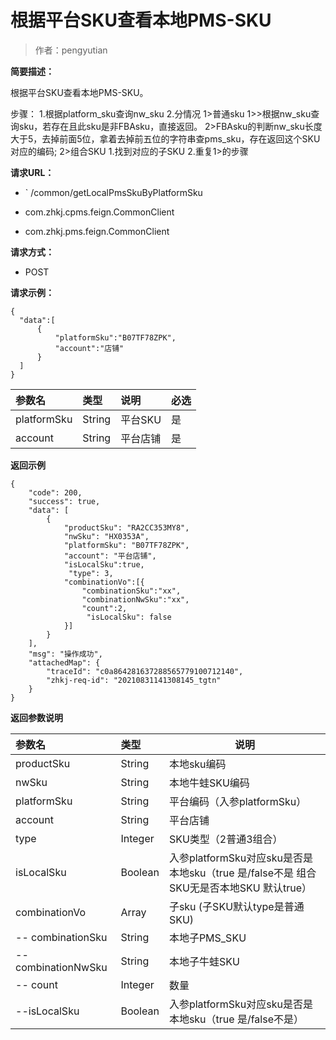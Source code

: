 # 根据平台SKU查看本地PMS-SKU

> 作者：pengyutian

**简要描述：** 

根据平台SKU查看本地PMS-SKU。

步骤：
1.根据platform_sku查询nw_sku
2.分情况
	1>普通sku
		1>>根据nw_sku查询sku，若存在且此sku是非FBAsku，直接返回。
		2>FBAsku的判断nw_sku长度大于5，去掉前面5位，拿着去掉前五位的字符串查pms_sku，存在返回这个SKU对应的编码;
	2>组合SKU
		1.找到对应的子SKU
		2.重复1>的步骤



**请求URL：** 
- ` /common/getLocalPmsSkuByPlatformSku

- com.zhkj.cpms.feign.CommonClient
- com.zhkj.pms.feign.CommonClient
  
**请求方式：**
- POST 

**请求示例：** 
```
{
  "data":[
      {
          "platformSku":"B07TF78ZPK",
		  "account":"店铺"
      }
  ]
}

```

|参数名|类型|说明|必选|
|:----    |:---|:----- |-----   |
|platformSku |String   |平台SKU|是|
|account |String   |平台店铺|是|



 **返回示例**
``` 
{
    "code": 200,
    "success": true,
    "data": [
        {
            "productSku": "RA2CC353MY8",
            "nwSku": "HX0353A",
            "platformSku": "B07TF78ZPK",
			"account": "平台店铺",
			"isLocalSku":true,
			 "type": 3,
			"combinationVo":[{
				"combinationSku":"xx",
				"combinationNwSku":"xx",
				"count":2,
				 "isLocalSku": false
			}]
        }
    ],
    "msg": "操作成功",
    "attachedMap": {
        "traceId": "c0a864281637288565779100712140",
        "zhkj-req-id": "20210831141308145_tgtn"
    }
}
```
 **返回参数说明** 

|参数名|类型|说明|
|:-----  |:-----|-----|
|productSku |String   |本地sku编码|
|nwSku |String   |本地牛蛙SKU编码|
|platformSku |String   |平台编码（入参platformSku）|
|account |String   |平台店铺|
|type |Integer   |SKU类型（2普通3组合）|
|isLocalSku |Boolean   |入参platformSku对应sku是否是本地sku（true 是/false不是 组合SKU无是否本地SKU  默认true）|
|combinationVo |Array   |子sku (子SKU默认type是普通SKU) |
|-- combinationSku |String   |本地子PMS_SKU|
|-- combinationNwSku |String   |本地子牛蛙SKU|
|-- count |Integer   |数量|
|--isLocalSku |Boolean   |入参platformSku对应sku是否是本地sku（true 是/false不是）|